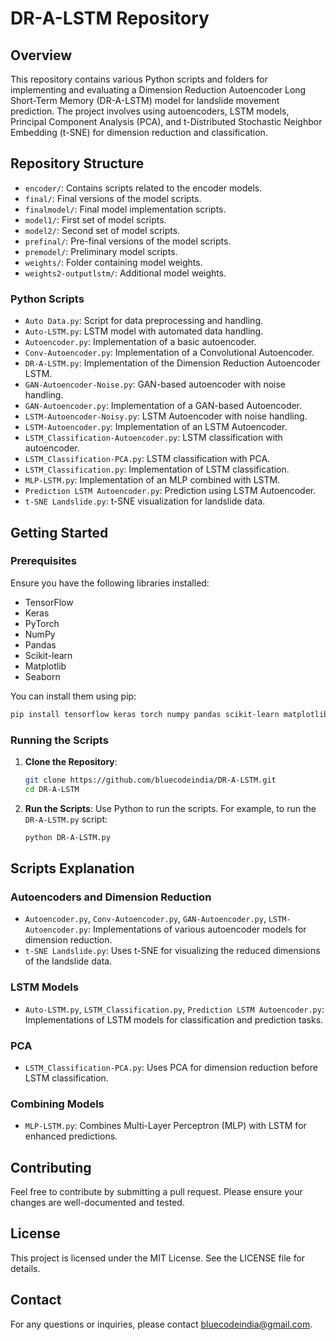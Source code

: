 # DR-A-LSTM Repository

## Overview
This repository contains various Python scripts and folders for implementing and evaluating a Dimension Reduction Autoencoder Long Short-Term Memory (DR-A-LSTM) model for landslide movement prediction. The project involves using autoencoders, LSTM models, Principal Component Analysis (PCA), and t-Distributed Stochastic Neighbor Embedding (t-SNE) for dimension reduction and classification.

## Repository Structure
- `encoder/`: Contains scripts related to the encoder models.
- `final/`: Final versions of the model scripts.
- `finalmodel/`: Final model implementation scripts.
- `model1/`: First set of model scripts.
- `model2/`: Second set of model scripts.
- `prefinal/`: Pre-final versions of the model scripts.
- `premodel/`: Preliminary model scripts.
- `weights/`: Folder containing model weights.
- `weights2-outputlstm/`: Additional model weights.

### Python Scripts
- `Auto Data.py`: Script for data preprocessing and handling.
- `Auto-LSTM.py`: LSTM model with automated data handling.
- `Autoencoder.py`: Implementation of a basic autoencoder.
- `Conv-Autoencoder.py`: Implementation of a Convolutional Autoencoder.
- `DR-A-LSTM.py`: Implementation of the Dimension Reduction Autoencoder LSTM.
- `GAN-Autoencoder-Noise.py`: GAN-based autoencoder with noise handling.
- `GAN-Autoencoder.py`: Implementation of a GAN-based Autoencoder.
- `LSTM-Autoencoder-Noisy.py`: LSTM Autoencoder with noise handling.
- `LSTM-Autoencoder.py`: Implementation of an LSTM Autoencoder.
- `LSTM_Classification-Autoencoder.py`: LSTM classification with autoencoder.
- `LSTM_Classification-PCA.py`: LSTM classification with PCA.
- `LSTM_Classification.py`: Implementation of LSTM classification.
- `MLP-LSTM.py`: Implementation of an MLP combined with LSTM.
- `Prediction LSTM Autoencoder.py`: Prediction using LSTM Autoencoder.
- `t-SNE Landslide.py`: t-SNE visualization for landslide data.

## Getting Started

### Prerequisites
Ensure you have the following libraries installed:
- TensorFlow
- Keras
- PyTorch
- NumPy
- Pandas
- Scikit-learn
- Matplotlib
- Seaborn

You can install them using pip:
```bash
pip install tensorflow keras torch numpy pandas scikit-learn matplotlib seaborn
```

### Running the Scripts
1. **Clone the Repository**:
    ```bash
    git clone https://github.com/bluecodeindia/DR-A-LSTM.git
    cd DR-A-LSTM
    ```

2. **Run the Scripts**:
    Use Python to run the scripts. For example, to run the `DR-A-LSTM.py` script:
    ```bash
    python DR-A-LSTM.py
    ```

## Scripts Explanation

### Autoencoders and Dimension Reduction
- `Autoencoder.py`, `Conv-Autoencoder.py`, `GAN-Autoencoder.py`, `LSTM-Autoencoder.py`: Implementations of various autoencoder models for dimension reduction.
- `t-SNE Landslide.py`: Uses t-SNE for visualizing the reduced dimensions of the landslide data.

### LSTM Models
- `Auto-LSTM.py`, `LSTM_Classification.py`, `Prediction LSTM Autoencoder.py`: Implementations of LSTM models for classification and prediction tasks.

### PCA
- `LSTM_Classification-PCA.py`: Uses PCA for dimension reduction before LSTM classification.

### Combining Models
- `MLP-LSTM.py`: Combines Multi-Layer Perceptron (MLP) with LSTM for enhanced predictions.

## Contributing
Feel free to contribute by submitting a pull request. Please ensure your changes are well-documented and tested.

## License
This project is licensed under the MIT License. See the LICENSE file for details.

## Contact
For any questions or inquiries, please contact [bluecodeindia@gmail.com](mailto:bluecodeindia@gmail.com).
